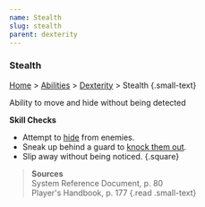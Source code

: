 ```yaml
---
name: Stealth
slug: stealth
parent: dexterity
---
```

### Stealth
[Home](dm-operations-center) > [Abilities](abilities) > [Dexterity](dexterity) > Stealth {.small-text}

Ability to move and hide without being detected

**Skill Checks**<br/>
- Attempt to [hide](hiding) from enemies.
- Sneak up behind a guard to [knock them out](nonlethal-damage).
- Slip away without being noticed.
{.square}

> **Sources** <br/>
> System Reference Document, p. 80<br/>
> Player's Handbook, p. 177
{.read .small-text}

